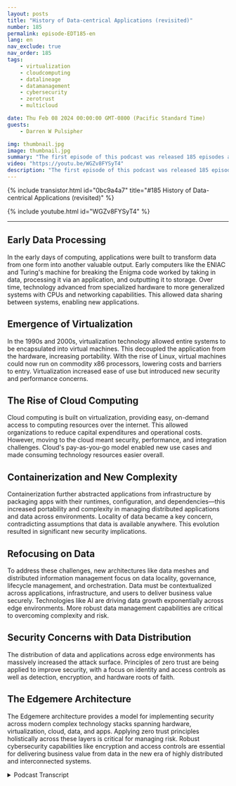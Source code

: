 ```yaml
---
layout: posts
title: "History of Data-centrical Applications (revisited)"
number: 185
permalink: episode-EDT185-en
lang: en
nav_exclude: true
nav_order: 185
tags:
    - virtualization
    - cloudcomputing
    - datalineage
    - datamanagement
    - cybersecurity
    - zerotrust
    - multicloud

date: Thu Feb 08 2024 00:00:00 GMT-0800 (Pacific Standard Time)
guests:
    - Darren W Pulsipher

img: thumbnail.jpg
image: thumbnail.jpg
summary: "The first episode of this podcast was released 185 episodes ago. In this episode, the host Darren Pulsipher redoes episode one to provide updated information on the history of data-centric application development. He discusses how new technologies like edge computing and AI have impacted data generation and the need for better data management."
video: "https://youtu.be/WGZv8FYSyT4"
description: "The first episode of this podcast was released 185 episodes ago. In this episode, the host Darren Pulsipher redoes episode one to provide updated information on the history of data-centric application development. He discusses how new technologies like edge computing and AI have impacted data generation and the need for better data management."
---
```


<div>
{% include transistor.html id="0bc9a4a7" title="#185 History of Data-centrical Applications (revisited)" %}

{% include youtube.html id="WGZv8FYSyT4" %}
</div>

---

## Early Data Processing  

In the early days of computing, applications were built to transform data from one form into another valuable output. Early computers like the ENIAC and Turing's machine for breaking the Enigma code worked by taking in data, processing it via an application, and outputting it to storage. Over time, technology advanced from specialized hardware to more generalized systems with CPUs and networking capabilities. This allowed data sharing between systems, enabling new applications.

## Emergence of Virtualization

In the 1990s and 2000s, virtualization technology allowed entire systems to be encapsulated into virtual machines. This decoupled the application from the hardware, increasing portability. With the rise of Linux, virtual machines could now run on commodity x86 processors, lowering costs and barriers to entry. Virtualization increased ease of use but introduced new security and performance concerns.

## The Rise of Cloud Computing 

Cloud computing is built on virtualization, providing easy, on-demand access to computing resources over the internet. This allowed organizations to reduce capital expenditures and operational costs. However, moving to the cloud meant security, performance, and integration challenges. Cloud's pay-as-you-go model enabled new use cases and made consuming technology resources easier overall.

## Containerization and New Complexity

Containerization further abstracted applications from infrastructure by packaging apps with their runtimes, configuration, and dependencies—this increased portability and complexity in managing distributed applications and data across environments. Locality of data became a key concern, contradicting assumptions that data is available anywhere. This evolution resulted in significant new security implications.

## Refocusing on Data 

To address these challenges, new architectures like data meshes and distributed information management focus on data locality, governance, lifecycle management, and orchestration. Data must be contextualized across applications, infrastructure, and users to deliver business value securely. Technologies like AI are driving data growth exponentially across edge environments. More robust data management capabilities are critical to overcoming complexity and risk.

## Security Concerns with Data Distribution

The distribution of data and applications across edge environments has massively increased the attack surface. Principles of zero trust are being applied to improve security, with a focus on identity and access controls as well as detection, encryption, and hardware roots of faith. 

## The Edgemere Architecture

The Edgemere architecture provides a model for implementing security across modern complex technology stacks spanning hardware, virtualization, cloud, data, and apps. Applying zero trust principles holistically across these layers is critical for managing risk. Robust cybersecurity capabilities like encryption and access controls are essential for delivering business value from data in the new era of highly distributed and interconnected systems.



<details>
<summary> Podcast Transcript </summary>

<p></p>

</details>
